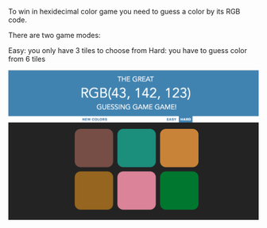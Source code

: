 To win in hexidecimal color game you need to guess a color by its RGB code.

There are two game modes:

Easy: you only have 3 tiles to choose from
Hard: you have to guess color from 6 tiles

![](colorgame.png?raw=true "Color game")
